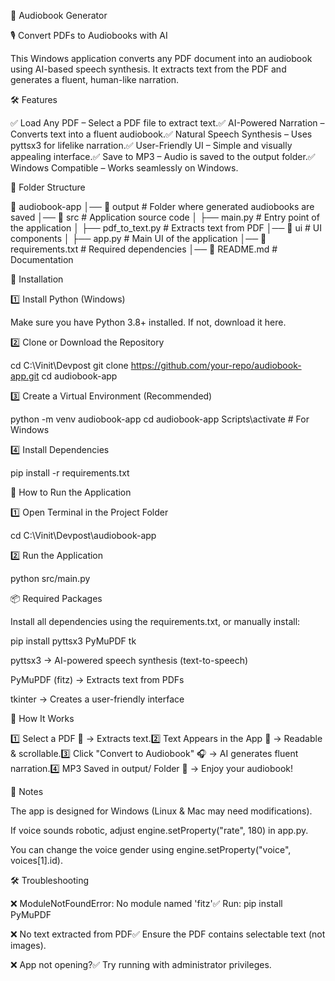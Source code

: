 📖 Audiobook Generator

🎙️ Convert PDFs to Audiobooks with AI

This Windows application converts any PDF document into an audiobook using AI-based speech synthesis. It extracts text from the PDF and generates a fluent, human-like narration.

🛠️ Features

✅ Load Any PDF – Select a PDF file to extract text.✅ AI-Powered Narration – Converts text into a fluent audiobook.✅ Natural Speech Synthesis – Uses pyttsx3 for lifelike narration.✅ User-Friendly UI – Simple and visually appealing interface.✅ Save to MP3 – Audio is saved to the output folder.✅ Windows Compatible – Works seamlessly on Windows.

📂 Folder Structure

📁 audiobook-app
│── 📁 output               # Folder where generated audiobooks are saved
│── 📁 src                  # Application source code
│    ├── main.py            # Entry point of the application
│    ├── pdf_to_text.py     # Extracts text from PDF
│── 📁 ui                   # UI components
│    ├── app.py             # Main UI of the application
│── 📄 requirements.txt      # Required dependencies
│── 📄 README.md            # Documentation

🔧 Installation

1️⃣ Install Python (Windows)

Make sure you have Python 3.8+ installed. If not, download it here.

2️⃣ Clone or Download the Repository

cd C:\Vinit\Devpost
git clone https://github.com/your-repo/audiobook-app.git
cd audiobook-app

3️⃣ Create a Virtual Environment (Recommended)

python -m venv audiobook-app
cd audiobook-app
Scripts\activate  # For Windows

4️⃣ Install Dependencies

pip install -r requirements.txt

🚀 How to Run the Application

1️⃣ Open Terminal in the Project Folder

cd C:\Vinit\Devpost\audiobook-app

2️⃣ Run the Application

python src/main.py

📦 Required Packages

Install all dependencies using the requirements.txt, or manually install:

pip install pyttsx3 PyMuPDF tk

pyttsx3 → AI-powered speech synthesis (text-to-speech)

PyMuPDF (fitz) → Extracts text from PDFs

tkinter → Creates a user-friendly interface

🎯 How It Works

1️⃣ Select a PDF 📂 → Extracts text.2️⃣ Text Appears in the App 📖 → Readable & scrollable.3️⃣ Click "Convert to Audiobook" 🎧 → AI generates fluent narration.4️⃣ MP3 Saved in output/ Folder 🎵 → Enjoy your audiobook!

📌 Notes

The app is designed for Windows (Linux & Mac may need modifications).

If voice sounds robotic, adjust engine.setProperty("rate", 180) in app.py.

You can change the voice gender using engine.setProperty("voice", voices[1].id).

🛠️ Troubleshooting

❌ ModuleNotFoundError: No module named 'fitz'✅ Run: pip install PyMuPDF

❌ No text extracted from PDF✅ Ensure the PDF contains selectable text (not images).

❌ App not opening?✅ Try running with administrator privileges.